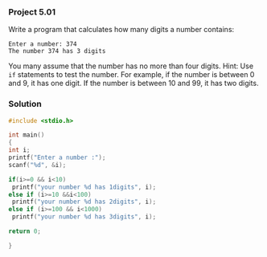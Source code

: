 ### Project 5.01

Write a program that calculates how many digits a number contains:
```
Enter a number: 374
The number 374 has 3 digits
```
You many assume that the number has no more than four digits. Hint: Use `if` statements to test the number. For example, if the number is between 0 and 9, it has one digit. If the number is between 10 and 99, it has two digits.

### Solution

```c
#include <stdio.h>

int main()
{
int i; 
printf("Enter a number :");
scanf("%d", &i);

if(i>=0 && i<10)
 printf("your number %d has 1digits", i);
else if (i>=10 &&i<100)
 printf("your number %d has 2digits", i);
else if (i>=100 && i<1000)
 printf("your number %d has 3digits", i);

return 0;

}
```
